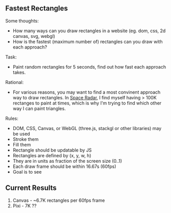 ## Fastest Rectangles

Some thoughts:
- How many ways can you draw rectangles in a website (eg. dom, css, 2d canvas, svg, webgl)
- How is the fastest (maximum number of) rectangles can you draw with each approach?

Task:
- Paint random rectangles for 5 seconds, find out how fast each approach takes.

Rational:
- For various reasons, you may want to find a most convinent approach way to draw rectangles. In [Space Radar](github.com/zz85/space-radar), I find myself having > 100K rectanges to paint at times, which is why I'm trying to find which other way I can paint triangles.

Rules:
- DOM, CSS, Canvas, or WebGL (three.js, stackgl or other libraries) may be used
- Stroke them
- Fill them
- Rectangle should be updatable by JS
- Rectangles are defined by (x, y, w, h)
- They are in units as fraction of the screen size (0..1)
- Each draw frame should be within 16.67s (60fps)
- Goal is to see 


## Current Results
1. Canvas - ~6.7K rectangles per 60fps frame 
2. Pixi - 7K ??